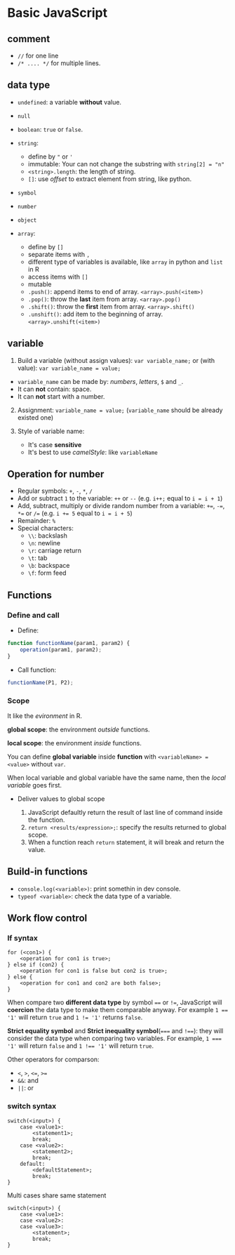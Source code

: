 # Basic JavaScript

## comment

* `//` for one line 
* `/* .... */` for multiple lines.

## data type

* `undefined`: a variable **without** value.
* `null`
* `boolean`: `true` or `false`.
* `string`: 
  * define by `"` or `'`
  * immutable: Your can not change the substring with `string[2] = "n"`
  * `<string>.length`: the length of string.
  * `[]`: use _offset_ to extract element from string, like python.
  
* `symbol`
* `number`
* `object`
* `array`:
  * define by `[]`
  * separate items with `,`
  * different type of variables is available, like `array` in python and `list` in R
  * access items with `[]`
  * mutable
  * `.push()`: append items to end of array. `<array>.push(<item>)`
  * `.pop()`: throw the **last** item from array. `<array>.pop()`
  * `.shift()`: throw the **first** item from array. `<array>.shift()`
  * `.unshift()`: add item to the beginning of array. `<array>.unshift(<item>)`

## variable

1. Build a variable (without assign values): `var variable_name;` or
(with value): `var variable_name = value;`

* `variable_name` can be made by: _numbers_, _letters_, `$` and `_`.
* It can **not** contain: space.
* It can **not** start with a number.

2. Assignment: `variable_name = value;` (`variable_name` should be already existed one)

3. Style of variable name: 
    * It's case **sensitive**
    * It's best to use _camelStyle_: like `variableName`

## Operation for number

* Regular symbols: `+`, `-`, `*`, `/`
* Add or subtract `1` to the variable: `++` or `--` (e.g. `i++;` equal to `i = i + 1`)
* Add, subtract, multiply or divide random number from a variable: `+=`, `-=`, `*=` or `/=` (e.g. `i += 5` equal to `i = i + 5`)
* Remainder: `%`
* Special characters:
    * `\\`: backslash
    * `\n`: newline
    * `\r`: carriage return
    * `\t`: tab
    * `\b`: backspace
    * `\f`: form feed

## Functions

### Define and call
* Define:

```JavaScript
function functionName(param1, param2) {
    operation(param1, param2);
}
```

* Call function:

```JavaScript
functionName(P1, P2);
```
### Scope

It like the _evironment_ in R.

**global scope**: the environment _outside_ functions.

**local scope**: the environment _inside_ functions.

You can define **global variable** inside **function** with `<variableName> = <value>` without `var`.

When local variable and global variable have the same name, then the _local variable_ goes first.

* Deliver values to global scope

  1. JavaScript defaultly return the result of last line of command inside the function.
  2. `return <results/expression>;`: specify the results returned to global scope.
  3. When a function reach `return` statement, it will break and return the value.


## Build-in functions

* `console.log(<variable>)`: print somethin in dev console.
* `typeof <variable>`: check the data type of a variable.

## Work flow control

### If syntax

```{JavaScript}
for (<con1>) {
    <operation for con1 is true>;
} else if (con2) {
    <operation for con1 is false but con2 is true>;
} else {
    <operation for con1 and con2 are both false>;
}
```

When compare two **different data type** by symbol `==` or `!=`, JavaScript will **coercion** the data type to make them comparable anyway. For example `1 == '1'` will return `true` and `1 != '1'` returns `false`.

**Strict equality symbol** and **Strict inequality symbol**(`===` and `!==`): they will consider the data type when comparing two variables. For example, `1 === '1'` will return `false` and `1 !== '1'` will return `true`.

Other operators for comparson:  
* `<`, `>`, `<=`, `>=`
* `&&`: and
* `||`: or

### switch syntax

```{JavaScript}
switch(<input>) {
    case <value1>:
        <statement1>;
        break;
    case <value2>:
        <statement2>;
        break;
    default:
        <defaultStatement>;
        break;
}
```

Multi cases share same statement

```{JavaScript}
switch(<input>) {
    case <value1>:
    case <value2>:
    case <value3>:
        <statement>;
        break;
}
```


